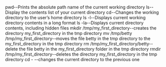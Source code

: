 pwd--Prints the absolute path name of the current working directory
ls--Display the contents list of your current directory
cd--Changes the working directory to the user’s home directory
ls -l--Displays current working directory contents in a long format
ls -la--Displays current directory contents, including hidden files
mkdir /tmp/my_first_directory--creates the directory my_first_directory in the tmp directory
mv /tmp/betty /tmp/my_first_directory--moves the file betty in the tmp directory to the my_first_directory in the tmp directory
rm /tmp/my_first_directory/betty--delete the file betty in the my_first_directory folder in the tmp directory
rmdir /tmp/my_first_directory--deletes the directory my_first_directory in the tmp directory
cd - --changes the current directory to the previous one